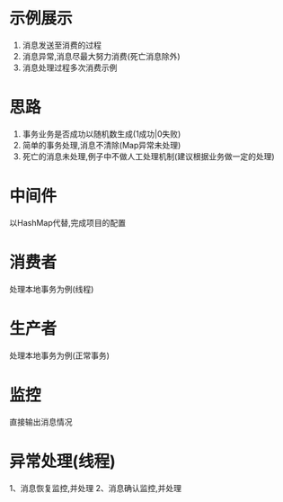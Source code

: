 # 示例展示 
1. 消息发送至消费的过程
2. 消息异常,消息尽最大努力消费(死亡消息除外)
3. 消息处理过程多次消费示例

# 思路
1. 事务业务是否成功以随机数生成(1成功|0失败)
2. 简单的事务处理,消息不清除(Map异常未处理) 
3. 死亡的消息未处理,例子中不做人工处理机制(建议根据业务做一定的处理)

# 中间件
以HashMap代替,完成项目的配置

# 消费者 
处理本地事务为例(线程)

# 生产者
处理本地事务为例(正常事务)

# 监控
直接输出消息情况

# 异常处理(线程)
1、消息恢复监控,并处理
2、消息确认监控,并处理

